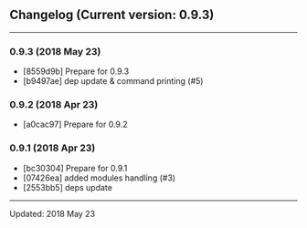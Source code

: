 ## Changelog (Current version: 0.9.3)

-----------------

### 0.9.3 (2018 May 23)
* [8559d9b] Prepare for 0.9.3
* [b9497ae] dep update & command printing (#5)

### 0.9.2 (2018 Apr 23)
* [a0cac97] Prepare for 0.9.2

### 0.9.1 (2018 Apr 23)
* [bc30304] Prepare for 0.9.1
* [07426ea] added modules handling (#3)
* [2553bb5] deps update

-----------------

Updated: 2018 May 23